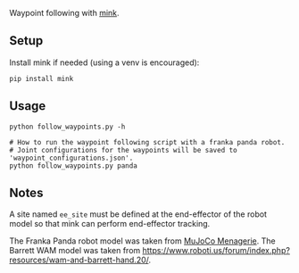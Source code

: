 Waypoint following with [mink](https://github.com/kevinzakka/mink).

## Setup

Install mink if needed (using a venv is encouraged):
```
pip install mink
```

## Usage

```shell
python follow_waypoints.py -h

# How to run the waypoint following script with a franka panda robot.
# Joint configurations for the waypoints will be saved to 'waypoint_configurations.json'.
python follow_waypoints.py panda
```

## Notes

A site named `ee_site` must be defined at the end-effector of the robot model so that mink can perform end-effector tracking.

The Franka Panda robot model was taken from [MuJoCo Menagerie](https://github.com/google-deepmind/mujoco_menagerie).
The Barrett WAM model was taken from https://www.roboti.us/forum/index.php?resources/wam-and-barrett-hand.20/.

